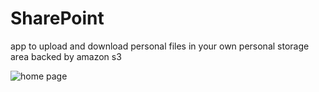 # SharePoint
app to upload and download personal files in your own personal storage area backed by amazon s3

![home page](https://user-images.githubusercontent.com/37268659/187082195-53a8f1a0-4e98-4dce-ab21-0e61b8a6603f.PNG)
